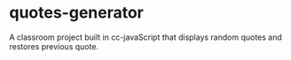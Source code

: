 # quotes-generator
A classroom project built in cc-javaScript that displays random quotes and restores previous quote.
